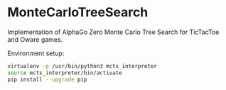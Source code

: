 # MonteCarloTreeSearch
Implementation of AlphaGo Zero Monte Carlo Tree Search for TicTacToe and Oware games.

Environment setup:
```bash
virtualenv -p /usr/bin/python3 mcts_interpreter
source mcts_interpreter/bin/activate
pip install --upgrade pip
```

